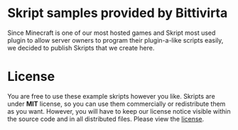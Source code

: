 # Skript samples provided by Bittivirta
Since Minecraft is one of our most hosted games and Skript most used plugin to allow server owners to program their plugin-a-like scripts easily, we decided to publish Skripts that we create here.

# License
You are free to use these example skripts however you like. Skripts are under **MIT** license, so you can use them commercially or redistribute them as you want. However, you will have to keep our license notice visible within the source code and in all distributed files.
Please view the [license](README.md).